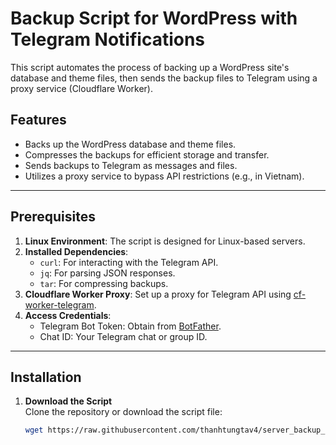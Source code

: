 # Backup Script for WordPress with Telegram Notifications

This script automates the process of backing up a WordPress site's database and theme files, then sends the backup files to Telegram using a proxy service (Cloudflare Worker).

## Features

- Backs up the WordPress database and theme files.
- Compresses the backups for efficient storage and transfer.
- Sends backups to Telegram as messages and files.
- Utilizes a proxy service to bypass API restrictions (e.g., in Vietnam).

---

## Prerequisites

1. **Linux Environment**: The script is designed for Linux-based servers.
2. **Installed Dependencies**:
   - `curl`: For interacting with the Telegram API.
   - `jq`: For parsing JSON responses.
   - `tar`: For compressing backups.
3. **Cloudflare Worker Proxy**: Set up a proxy for Telegram API using [cf-worker-telegram](https://github.com/tuanpb99/cf-worker-telegram).
4. **Access Credentials**:
   - Telegram Bot Token: Obtain from [BotFather](https://t.me/botfather).
   - Chat ID: Your Telegram chat or group ID.

---

## Installation

1. **Download the Script**  
   Clone the repository or download the script file:
   ```bash
   wget https://raw.githubusercontent.com/thanhtungtav4/server_backup_to_telegram/main/backup-with-param.sh
